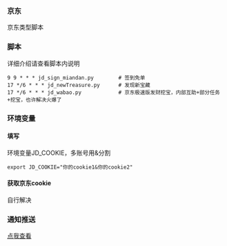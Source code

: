 ### 京东 
京东类型脚本       
### 脚本
详细介绍请查看脚本内说明    
```
9 9 * * * jd_sign_miandan.py        # 签到免单  
17 */6 * * * jd_newTreasure.py      # 发现新宝藏
17 */6 * * * jd_wabao.py            # 京东极速版发财挖宝，内部互助+部分任务+挖宝，也许解决火爆了
```
### 环境变量
#### 填写
环境变量JD_COOKIE，多账号用&分割   
```
export JD_COOKIE="你的cookie1&你的cookie2"    
```
#### 获取京东cookie
自行解决    
### 通知推送
[点我查看](https://github.com/wuye999/myScripts/blob/main/send.md)



